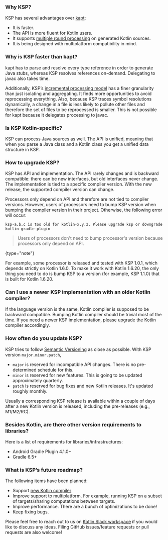 [//]: # (title: FAQ)

### Why KSP?

KSP has several advantages over [kapt](kapt.md):
* It is faster.
* The API is more fluent for Kotlin users.
* It supports [multiple round processing](ksp-multi-round.md) on generated Kotlin sources.
* It is being designed with multiplatform compatibility in mind.

### Why is KSP faster than kapt?

kapt has to parse and resolve every type reference in order to generate Java stubs, whereas KSP resolves references on-demand.
Delegating to javac also takes time.

Additionally, KSP’s [incremental processing model](ksp-incremental.md) has a finer granularity than just isolating and
aggregating. It finds more opportunities to avoid reprocessing everything. Also, because KSP traces symbol resolutions
dynamically, a change in a file is less likely to pollute other files and therefore the set of files to be reprocessed
is smaller. This is not possible for kapt because it delegates processing to javac.

### Is KSP Kotlin-specific?

KSP can process Java sources as well. The API is unified, meaning that when you parse a Java class and a Kotlin class
you get a unified data structure in KSP.

### How to upgrade KSP?

KSP has API and implementation. The API rarely changes and is backward compatible: there can be new interfaces,
but old interfaces never change. The implementation is tied to a specific compiler version. With the new release, 
the supported compiler version can change.

Processors only depend on API and therefore are not tied to compiler versions.
However, users of processors need to bump KSP version when bumping the compiler version in their project.
Otherwise, the following error will occur:

```text
ksp-a.b.c is too old for kotlin-x.y.z. Please upgrade ksp or downgrade kotlin-gradle-plugin
```

> Users of processors don't need to bump processor's version because processors only depend on API.
>
{type="note"}

For example, some processor is released and tested with KSP 1.0.1, which depends strictly on Kotlin 1.6.0.
To make it work with Kotlin 1.6.20, the only thing you need to do is bump KSP to a version (for example, KSP 1.1.0) 
that is built for Kotlin 1.6.20.

### Can I use a newer KSP implementation with an older Kotlin compiler?

If the language version is the same, Kotlin compiler is supposed to be backward compatible. 
Bumping Kotlin compiler should be trivial most of the time. If you need a newer KSP implementation, please upgrade 
the Kotlin compiler accordingly.

### How often do you update KSP?

KSP tries to follow [Semantic Versioning](https://semver.org/) as close as possible.
With KSP version `major.minor.patch`,
* `major` is reserved for incompatible API changes. There is no pre-determined schedule for this.
* `minor` is reserved for new features. This is going to be updated approximately quarterly.
* `patch` is reserved for bug fixes and new Kotlin releases. It's updated roughly monthly.

Usually a corresponding KSP release is available within a couple of days after a new Kotlin version is released,
including the pre-releases (e.g., M1/M2/RC).

### Besides Kotlin, are there other version requirements to libraries?

Here is a list of requirements for libraries/infrastructures:
* Android Gradle Plugin 4.1.0+
* Gradle 6.5+

### What is KSP’s future roadmap?

The following items have been planned:
* Support [new Kotlin compiler](https://kotlinlang.org/docs/roadmap.html)
* Improve support to multiplatform. For example, running KSP on a subset of targets/sharing computations between targets.
* Improve performance. There are a bunch of optimizations to be done!
* Keep fixing bugs.

Please feel free to reach out to us on
[Kotlin Slack workspace](https://surveys.jetbrains.com/s3/kotlin-slack-sign-up?_ga=2.185732459.358956950.1590619123-888878822.1567025441)
if you would like to discuss any ideas. Filing GitHub issues/feature requests or pull requests are also welcome!